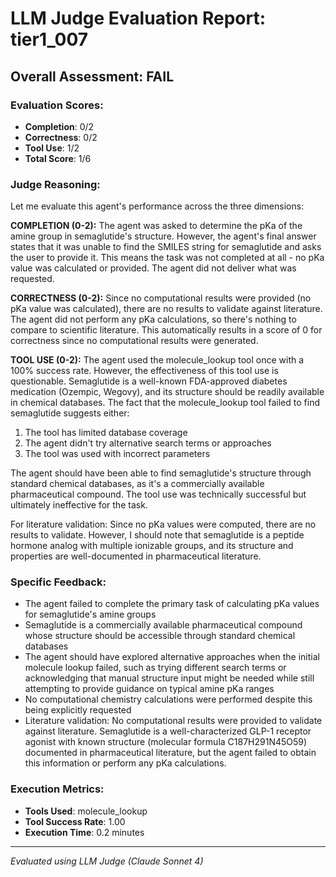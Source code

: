 # LLM Judge Evaluation Report: tier1_007

## Overall Assessment: FAIL

### Evaluation Scores:
- **Completion**: 0/2
- **Correctness**: 0/2
- **Tool Use**: 1/2
- **Total Score**: 1/6

### Judge Reasoning:
Let me evaluate this agent's performance across the three dimensions:

**COMPLETION (0-2):**
The agent was asked to determine the pKa of the amine group in semaglutide's structure. However, the agent's final answer states that it was unable to find the SMILES string for semaglutide and asks the user to provide it. This means the task was not completed at all - no pKa value was calculated or provided. The agent did not deliver what was requested.

**CORRECTNESS (0-2):**
Since no computational results were provided (no pKa value was calculated), there are no results to validate against literature. The agent did not perform any pKa calculations, so there's nothing to compare to scientific literature. This automatically results in a score of 0 for correctness since no computational results were generated.

**TOOL USE (0-2):**
The agent used the molecule_lookup tool once with a 100% success rate. However, the effectiveness of this tool use is questionable. Semaglutide is a well-known FDA-approved diabetes medication (Ozempic, Wegovy), and its structure should be readily available in chemical databases. The fact that the molecule_lookup tool failed to find semaglutide suggests either:
1. The tool has limited database coverage
2. The agent didn't try alternative search terms or approaches
3. The tool was used with incorrect parameters

The agent should have been able to find semaglutide's structure through standard chemical databases, as it's a commercially available pharmaceutical compound. The tool use was technically successful but ultimately ineffective for the task.

For literature validation: Since no pKa values were computed, there are no results to validate. However, I should note that semaglutide is a peptide hormone analog with multiple ionizable groups, and its structure and properties are well-documented in pharmaceutical literature.

### Specific Feedback:
- The agent failed to complete the primary task of calculating pKa values for semaglutide's amine groups
- Semaglutide is a commercially available pharmaceutical compound whose structure should be accessible through standard chemical databases
- The agent should have explored alternative approaches when the initial molecule lookup failed, such as trying different search terms or acknowledging that manual structure input might be needed while still attempting to provide guidance on typical amine pKa ranges
- No computational chemistry calculations were performed despite this being explicitly requested
- Literature validation: No computational results were provided to validate against literature. Semaglutide is a well-characterized GLP-1 receptor agonist with known structure (molecular formula C187H291N45O59) documented in pharmaceutical literature, but the agent failed to obtain this information or perform any pKa calculations.

### Execution Metrics:
- **Tools Used**: molecule_lookup
- **Tool Success Rate**: 1.00
- **Execution Time**: 0.2 minutes

---
*Evaluated using LLM Judge (Claude Sonnet 4)*
